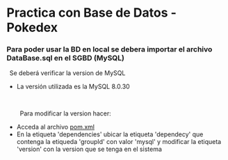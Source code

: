 # Practica con Base de Datos - Pokedex
<h3><b>Para poder usar la BD en local se debera importar el archivo DataBase.sql en el SGBD (MySQL)</b></h3>
<p>&ensp;Se deberá verificar la version de MySQL</p>
  <ul>
    <li>La versión utilizada es la MySQL 8.0.30</li>
  </ul>
    <br>
  <ul>
    <p>&ensp;Para modificar la version hacer:</p>
    <li>Acceda al archivo <a href="https://github.com/FReptar0/PracticaBD-Pokedex/edit/master/pom.xml">pom.xml</a></li>
    <li>En la etiqueta 'dependencies' ubicar la etiqueta 'dependecy' que contenga la etiqueda 'groupId' con valor 'mysql' y modificar la etiqueta 'version' con la version que se tenga en el sistema</li>
  </ul>
